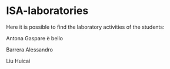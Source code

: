 # ISA-laboratories
Here it is possible to find the laboratory activities of the students:

Antona Gaspare è bello

Barrera Alessandro

Liu Huicai
